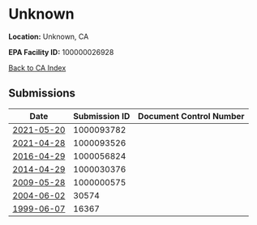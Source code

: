 # Unknown

**Location:** Unknown, CA

**EPA Facility ID:** 100000026928

[Back to CA Index](../../index.md)

## Submissions

| Date | Submission ID | Document Control Number |
|------|--------------|-------------------------|
| [2021-05-20](submissions/1000093782.md) | 1000093782 |  |
| [2021-04-28](submissions/1000093526.md) | 1000093526 |  |
| [2016-04-29](submissions/1000056824.md) | 1000056824 |  |
| [2014-04-29](submissions/1000030376.md) | 1000030376 |  |
| [2009-05-28](submissions/1000000575.md) | 1000000575 |  |
| [2004-06-02](submissions/30574.md) | 30574 |  |
| [1999-06-07](submissions/16367.md) | 16367 |  |
